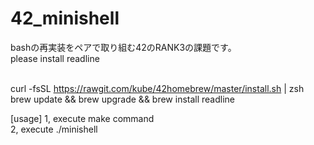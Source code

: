 # 42_minishell
bashの再実装をペアで取り組む42のRANK3の課題です。<br>
please install readline <br> <br>

curl -fsSL https://rawgit.com/kube/42homebrew/master/install.sh | zsh <br>
brew update && brew upgrade && brew install readline <br>

[usage]
1, execute make command<br>
2, execute ./minishell
